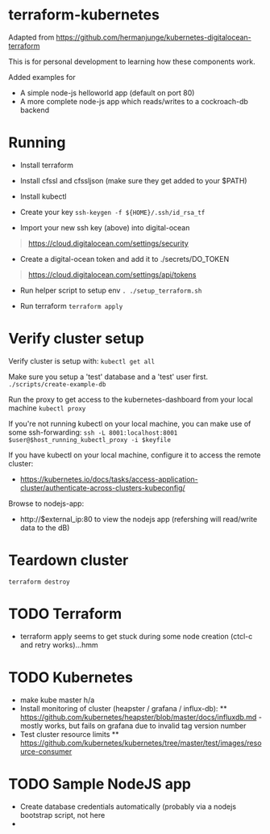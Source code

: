 # terraform-kubernetes
Adapted from https://github.com/hermanjunge/kubernetes-digitalocean-terraform

This is for personal development to learning how these components work.

Added examples for
* A simple node-js helloworld app (default on port 80)
* A more complete node-js app which reads/writes to a cockroach-db backend

# Running

* Install terraform
* Install cfssl and cfssljson (make sure they get added to your $PATH)
* Install kubectl 

* Create your key
```ssh-keygen -f ${HOME}/.ssh/id_rsa_tf```

* Import your new ssh key (above) into digital-ocean
> https://cloud.digitalocean.com/settings/security

* Create a digital-ocean token and add it to ./secrets/DO_TOKEN
> https://cloud.digitalocean.com/settings/api/tokens

* Run helper script to setup env
```. ./setup_terraform.sh```

* Run terraform
```terraform apply```

# Verify cluster setup

Verify cluster is setup with:
```kubectl get all```

Make sure you setup a 'test' database and a 'test' user first.
```./scripts/create-example-db```

Run the proxy to get access to the kubernetes-dashboard from your local machine
```kubectl proxy```

If you're not running kubectl on your local machine, you can make use of some ssh-forwarding:
```ssh -L 8001:localhost:8001 $user@$host_running_kubectl_proxy -i $keyfile```

If you have kubectl on your local machine, configure it to access the remote cluster:
* https://kubernetes.io/docs/tasks/access-application-cluster/authenticate-across-clusters-kubeconfig/

Browse to nodejs-app:
* http://$external_ip:80 to view the nodejs app (refershing will read/write data to the dB)

# Teardown cluster
```terraform destroy```

# TODO Terraform
* terraform apply seems to get stuck during some node creation (ctcl-c and retry works)...hmm

# TODO Kubernetes
* make kube master h/a 
* Install monitoring of cluster (heapster / grafana / influx-db): 
** https://github.com/kubernetes/heapster/blob/master/docs/influxdb.md - mostly works, but fails on grafana due to invalid tag version number
* Test cluster resource limits
** https://github.com/kubernetes/kubernetes/tree/master/test/images/resource-consumer

# TODO Sample NodeJS app
* Create database credentials automatically (probably via a nodejs bootstrap script, not here
* 

